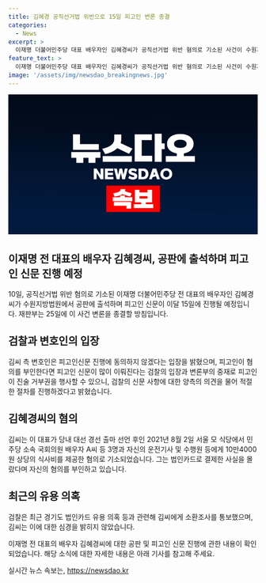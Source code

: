 ```yaml
---
title: 김혜경 공직선거법 위반으로 15일 피고인 변론 종결
categories:
  - News
excerpt: >
  이재명 더불어민주당 대표 배우자인 김혜경씨가 공직선거법 위반 혐의로 기소된 사건이 수원지방법원에서 처리되고 있다. 변론 종결을 위해 25일까지 진행되며, 피고인 신문이 15일에 진행될 예정이다. 김씨는 법인카드를 통한 지출에 대해 부인하고 있으며, 검찰은 김씨와 이전 대표에 대해 소환조사를 예고한 상황이다. 현재 관련 수사를 받고 있는 상황에서, 검찰과 피고인 측의 의견 충돌이 불거지고 있다.
feature_text: >
  이재명 더불어민주당 대표 배우자인 김혜경씨가 공직선거법 위반 혐의로 기소된 사건이 수원지방법원에서 처리되고 있다. 변론 종결을 위해 25일까지 진행되며, 피고인 신문이 15일에 진행될 예정이다. 김씨는 법인카드를 통한 지출에 대해 부인하고 있으며, 검찰은 김씨와 이전 대표에 대해 소환조사를 예고한 상황이다. 현재 관련 수사를 받고 있는 상황에서, 검찰과 피고인 측의 의견 충돌이 불거지고 있다.
image: '/assets/img/newsdao_breakingnews.jpg'
---
```


<p><img src="/assets/img/newsdao_breakingnews.jpg" alt="ontimetimes 속보" /></p>

<h2 data-ke-size="size26">이재명 전 대표의 배우자 김혜경씨, 공판에 출석하며 피고인 신문 진행 예정</h2>

<p data-ke-size="size16">10일, 공직선거법 위반 혐의로 기소된 이재명 더불어민주당 전 대표의 배우자인 김혜경씨가 수원지방법원에서 공판에 출석하며 피고인 신문이 이달 15일에 진행될 예정입니다. 재판부는 25일에 이 사건 변론을 종결할 방침입니다.</p>

<h2 data-ke-size="size26">검찰과 변호인의 입장</h2>

<p data-ke-size="size16">김씨 측 변호인은 피고인신문 진행에 동의하지 않겠다는 입장을 밝혔으며, 피고인이 혐의를 부인한다면 피고인 신문이 많이 이뤄진다는 검찰의 입장과 변론부의 중재로 피고인이 진술 거부권을 행사할 수 있으니, 검찰의 신문 사항에 대한 양측의 의견을 물어 적절한 절차를 진행하겠다고 밝혔습니다.</p>

<h2 data-ke-size="size26">김혜경씨의 혐의</h2>

<p data-ke-size="size16">김씨는 이 대표가 당내 대선 경선 출마 선언 후인 2021년 8월 2일 서울 모 식당에서 민주당 소속 국회의원 배우자 A씨 등 3명과 자신의 운전기사 및 수행원 등에게 10만4000원 상당의 식사비를 제공한 혐의로 기소되었습니다. 그는 법인카드로 결제한 사실을 몰랐다며 자신의 혐의를 부인하고 있습니다.</p>

<h2 data-ke-size="size26">최근의 유용 의혹</h2>

<p data-ke-size="size16">검찰은 최근 경기도 법인카드 유용 의혹 등과 관련해 김씨에게 소환조사를 통보했으며, 김씨는 이에 대한 심경을 밝히지 않았습니다.</p>

<p>이재명 전 대표의 배우자 김혜경씨에 대한 공판 및 피고인 신문 진행에 관한 내용이 확인되었습니다. 해당 소식에 대한 자세한 내용은 아래 기사를 참고해 주세요.</p>
실시간 뉴스 속보는, <a href="https://newsdao.kr" rel="dofollow">https://newsdao.kr</a>


